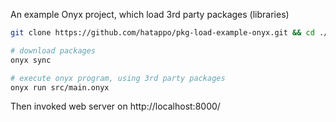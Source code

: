 An example Onyx project, which load 3rd party packages (libraries)

```sh
git clone https://github.com/hatappo/pkg-load-example-onyx.git && cd ./pkg-load-example-onyx

# download packages
onyx sync

# execute onyx program, using 3rd party packages
onyx run src/main.onyx
```

Then invoked web server on http://localhost:8000/
